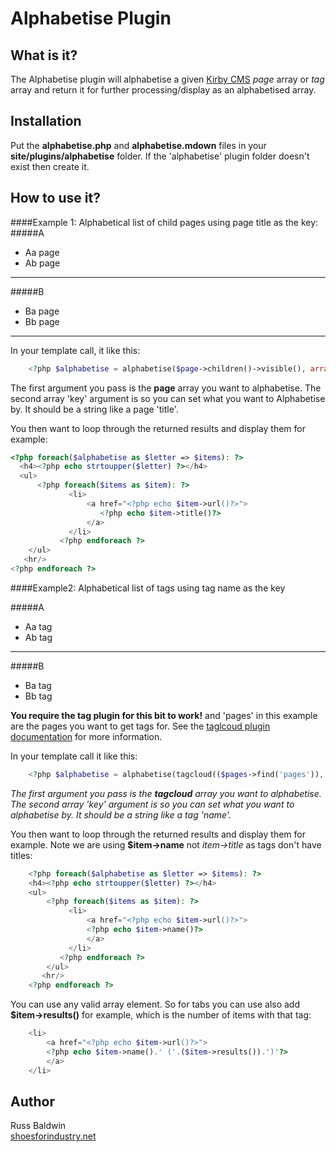 # Alphabetise Plugin

## What is it?

The Alphabetise plugin will alphabetise a given [Kirby CMS](http://getkirby.com/) *page* array or *tag* array and return it for further processing/display as an alphabetised array.

## Installation 

Put the **alphabetise.php** and **alphabetise.mdown** files in your **site/plugins/alphabetise** folder.  If the 'alphabetise' plugin folder doesn't exist then create it.

## How to use it?

####Example 1: Alphabetical list of child pages using page title as the key:
#####A
+ Aa page
+ Ab page

---

#####B
+ Ba page
+ Bb page

---

In your template call, it like this:
```php
    <?php $alphabetise = alphabetise($page->children()->visible(), array('key' => 'title')); ?>
```
The first argument you pass is the **page** array you want to alphabetise. The second array 'key' argument is so you can set what you want to Alphabetise by. It should be a string like a page 'title'.

You then want to loop through the returned results and display them for example:
```php
<?php foreach($alphabetise as $letter => $items): ?>
  <h4><?php echo strtoupper($letter) ?></h4>
  <ul>
      <?php foreach($items as $item): ?>
     	     <li>
     	         <a href="<?php echo $item->url()?>">
     	            <?php echo $item->title()?>
     	         </a>
     	     </li>
     	   <?php endforeach ?> 
    </ul>
   <hr/>
<?php endforeach ?>
```

####Example2: Alphabetical list of tags using tag name as the key 

#####A
+ Aa tag
+ Ab tag

---

#####B
+ Ba tag
+ Bb tag

**You require the tag plugin for this bit to work!** and 'pages' in this example are the pages you want to get tags for. See the [taglcoud plugin documentation](https://github.com/bastianallgeier/kirbycms-extensions/blob/master/plugins/tagcloud/tagcloud.php) for more information.

In your template call it like this:
```php
    <?php $alphabetise = alphabetise(tagcloud(($pages->find('pages')), array('sort' => 'name','sortdir'  => 'asc')), array('key' => 'name')); ?>
```

*The first argument you pass is the **tagcloud** array you want to alphabetise. The second array 'key' argument is so you can set what you want to alphabetise by. It should be a string like a tag 'name'.*

You then want to loop through the returned results and display them for example. Note we are using **$item->name** not *item->title* as tags don't have titles:
```php
    <?php foreach($alphabetise as $letter => $items): ?>
	<h4><?php echo strtoupper($letter) ?></h4>
	<ul>
	    <?php foreach($items as $item): ?>
     	     <li>
     	         <a href="<?php echo $item->url()?>">
     	         <?php echo $item->name()?>
     	         </a>
     	     </li>
     	   <?php endforeach ?>
     	</ul>
       <hr/>
    <?php endforeach ?>
```

You can use any valid array element. So for tabs you can use also add **$item->results()** for example, which is the number of items with that tag:
```php
    <li>
        <a href="<?php echo $item->url()?>">
        <?php echo $item->name().' ('.($item->results()).')'?>
        </a>
    </li>
```	    
## Author
Russ Baldwin  
[shoesforindustry.net](shoesforindustry.net)
